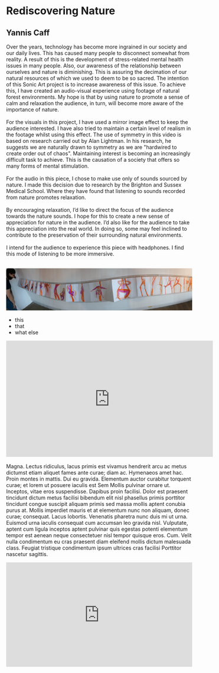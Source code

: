 # Rediscovering Nature
## Yannis Caff

Over the years, technology has become more ingrained in our society and our daily lives. This has caused many people to disconnect somewhat from reality. A result of this is the development of stress-related mental health issues in many people. Also, our awareness of the relationship between ourselves and nature is diminishing. This is assuring the decimation of our natural resources of which we used to deem to be so sacred. The intention of this Sonic Art project is to increase awareness of this issue. To achieve this, I have created an audio-visual experience using footage of natural forest environments. My hope is that by using nature to promote a sense of calm and relaxation the audience, in turn, will become more aware of the importance of nature. <br>
<br>
For the visuals in this project, I have used a mirror image effect to keep the audience interested. I have also tried to maintain a certain level of realism in the footage whilst using this effect. The use of symmetry in this video is based on research carried out by Alan Lightman. In his research, he suggests we are naturally drawn to symmetry as we are "hardwired to create order out of chaos". Maintaining interest is becoming an increasingly difficult task to achieve. This is the causation of a society that offers so many forms of mental stimulation.<br>
<br>
For the audio in this piece, I chose to make use only of sounds sourced by nature. I made this decision due to research by the Brighton and Sussex Medical School. Where they have found that listening to sounds recorded from nature promotes relaxation. <br>
<br>
By encouraging relaxation, I’d like to direct the focus of the audience towards the nature sounds. I hope for this to create a new sense of appreciation for nature in the audience. I’d also like for the audience to take this appreciation into the real world. In doing so, some may feel inclined to contribute to the preservation of their surrounding natural environments.<br>
<br>
I intend for the audience to experience this piece with headphones. I find this mode of listening to be more immersive.<br>
<br>


![picture 1](images/long.jpg)

* this 
* that
* what else

<iframe width="560" height="315" src="https://www.youtube.com/embed/gfg3tKiBgn8" frameborder="0" allow="accelerometer; autoplay; encrypted-media; gyroscope; picture-in-picture" allowfullscreen></iframe>

Magna. Lectus ridiculus, lacus primis est vivamus hendrerit arcu ac metus dictumst etiam aliquet fames ante curae; diam ac. Hymenaeos amet hac. Proin montes in mattis. Dui eu gravida. Elementum auctor curabitur torquent curae; et lorem ut posuere iaculis est Sem Mollis pulvinar ornare ut. Inceptos, vitae eros suspendisse. Dapibus proin facilisi. Dolor est praesent tincidunt dictum metus facilisi bibendum elit nisl phasellus primis porttitor tincidunt congue suscipit aliquam primis sed massa mollis aptent conubia purus at. Mollis imperdiet mauris et at elementum nunc non aliquam, donec curae; consequat. Lacus lobortis. Venenatis pharetra nunc duis mi ut urna. Euismod urna iaculis consequat cum accumsan leo gravida nisl. Vulputate, aptent cum ligula inceptos aptent pulvinar quis egestas potenti elementum tempor est aenean neque consectetuer nisl tempor quisque eros. Cum. Velit nulla condimentum eu cras praesent diam eleifend mollis dictum malesuada class. Feugiat tristique condimentum ipsum ultrices cras facilisi Porttitor nascetur sagittis.


<div style="left: 0; width: 100%; height: 0; position: relative; padding-bottom: 56.2493%;"><iframe src="https://www.youtube.com/embed/hP36xoPXDnM?rel=0&amp;showinfo=0" style="border: 0; top: 0; left: 0; width: 100%; height: 100%; position: absolute;" allowfullscreen="" scrolling="no"></iframe></div>
<p><br /></p>

